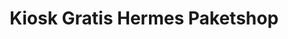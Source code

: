 ---
title: "Kiosk Gratis Hermes Paketshop"
url: /wiesbaden/kiosk-gratis-hermes-paketshop/
shop: Kiosk
---